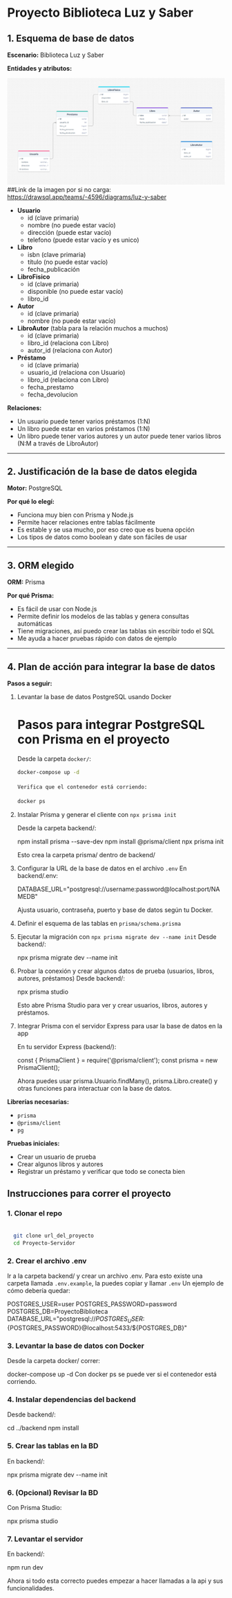 # Proyecto Biblioteca Luz y Saber

## 1. Esquema de base de datos

**Escenario:** Biblioteca Luz y Saber

**Entidades y atributos:**

![Diagrama de base de datos](image.png)
 ##Link de la imagen por si no carga: https://drawsql.app/teams/-4596/diagrams/luz-y-saber

- **Usuario**
  - id (clave primaria)
  - nombre (no puede estar vacío)
  - dirección (puede estar vacío)
  - telefono (puede estar vacío y es unico)
- **Libro**
  - isbn (clave primaria)
  - título (no puede estar vacío)
  - fecha_publicación
- **LibroFisico**
  - id (clave primaria)
  - disponible (no puede estar vacío)
  - libro_id
- **Autor**
  - id (clave primaria)
  - nombre (no puede estar vacío)
- **LibroAutor** (tabla para la relación muchos a muchos)
  - id (clave primaria)
  - libro_id (relaciona con Libro)
  - autor_id (relaciona con Autor)
- **Préstamo**
  - id (clave primaria)
  - usuario_id (relaciona con Usuario)
  - libro_id (relaciona con Libro)
  - fecha_prestamo
  - fecha_devolucion

**Relaciones:**

- Un usuario puede tener varios préstamos (1:N)
- Un libro puede estar en varios préstamos (1:N)
- Un libro puede tener varios autores y un autor puede tener varios libros (N:M a través de LibroAutor)

---

## 2. Justificación de la base de datos elegida

**Motor:** PostgreSQL

**Por qué lo elegí:**

- Funciona muy bien con Prisma y Node.js
- Permite hacer relaciones entre tablas fácilmente
- Es estable y se usa mucho, por eso creo que es buena opción
- Los tipos de datos como boolean y date son fáciles de usar

---

## 3. ORM elegido

**ORM:** Prisma

**Por qué Prisma:**

- Es fácil de usar con Node.js
- Permite definir los modelos de las tablas y genera consultas automáticas
- Tiene migraciones, así puedo crear las tablas sin escribir todo el SQL
- Me ayuda a hacer pruebas rápido con datos de ejemplo

---

## 4. Plan de acción para integrar la base de datos

**Pasos a seguir:**

1. Levantar la base de datos PostgreSQL usando Docker

      # Pasos para integrar PostgreSQL con Prisma en el proyecto

      Desde la carpeta `docker/`:

      ```bash
      docker-compose up -d

      Verifica que el contenedor está corriendo:

      docker ps
  
2. Instalar Prisma y generar el cliente con `npx prisma init`

      Desde la carpeta backend/:

      npm install prisma --save-dev
      npm install @prisma/client
      npx prisma init


      Esto crea la carpeta prisma/  dentro de backend/


3. Configurar la URL de la base de datos en el archivo `.env`
    En backend/.env:

    DATABASE_URL="postgresql://username:password@localhost:port/NAMEDB"


    Ajusta usuario, contraseña, puerto y base de datos según tu Docker.

4. Definir el esquema de las tablas en `prisma/schema.prisma`
    <!-- En backend/prisma/schema.prisma, define tus modelos:

    generator client {
      provider = "prisma-client-js"
      output   = "../generated/prisma"
    }

    datasource db {
      provider = "postgresql"
      url      = env("DATABASE_URL")
    }

    model User {
      id       Int       @id @default(autoincrement())
      name     String
      address  String?
      loans    Loan[]
    }

    model Book {
      id              Int            @id @default(autoincrement())
      isbn            String         @unique
      title           String
      publicationDate DateTime?
      bookAuthors     BookAuthor[]
      physicalBooks   PhysicalBook[]
    }

    model PhysicalBook {
      id        Int     @id @default(autoincrement())
      available Boolean @default(true)
      bookId    Int
      book      Book    @relation(fields: [bookId], references: [id])
      loans     Loan[]
    }

    model Author {
      id          Int          @id @default(autoincrement())
      name        String
      bookAuthors BookAuthor[]
    }

    model BookAuthor {
      id       Int    @id @default(autoincrement())
      bookId   Int
      authorId Int
      book     Book   @relation(fields: [bookId], references: [id])
      author   Author @relation(fields: [authorId], references: [id])

      @@unique([bookId, authorId])
    }

    model Loan {
      id             Int          @id @default(autoincrement())
      userId         Int
      physicalBookId Int
      loanDate       DateTime     @default(now())
      returnDate     DateTime?
      physicalBook   PhysicalBook @relation(fields: [physicalBookId], references: [id])
      user           User         @relation(fields: [userId], references: [id])
    } -->

5. Ejecutar la migración con `npx prisma migrate dev --name init`
    Desde backend/:

    npx prisma migrate dev --name init


6. Probar la conexión y crear algunos datos de prueba (usuarios, libros, autores, préstamos)
    Desde backend/:

    npx prisma studio


    Esto abre Prisma Studio para ver y crear usuarios, libros, autores y préstamos.

7. Integrar Prisma con el servidor Express para usar la base de datos en la app

    En tu servidor Express (backend/):

    const { PrismaClient } = require('@prisma/client');
    const prisma = new PrismaClient();


    Ahora puedes usar prisma.Usuario.findMany(), prisma.Libro.create() y otras funciones para interactuar con la base de datos.

**Librerías necesarias:**

- `prisma`
- `@prisma/client`
- `pg`

**Pruebas iniciales:**

- Crear un usuario de prueba
- Crear algunos libros y autores
- Registrar un préstamo y verificar que todo se conecta bien



## Instrucciones para correr el proyecto

### 1. Clonar el repo
```bash

  git clone url_del_proyecto
  cd Proyecto-Servidor

```
### 2. Crear el archivo .env

  Ir a la carpeta backend/ y crear un archivo .env.
  Para esto existe una carpeta llamada `.env.example`, la puedes copiar y llamar `.env`
  Un ejemplo de cómo debería quedar:

  POSTGRES_USER=user
  POSTGRES_PASSWORD=password
  POSTGRES_DB=ProyectoBiblioteca
  DATABASE_URL="postgresql://${POSTGRES_USER}:${POSTGRES_PASSWORD}@localhost:5433/${POSTGRES_DB}"

### 3. Levantar la base de datos con Docker

  Desde la carpeta docker/ correr:

  docker-compose up -d
  Con docker ps se puede ver si el contenedor está corriendo.


### 4. Instalar dependencias del backend

  Desde backend/:

  cd ../backend
  npm install


### 5. Crear las tablas en la BD

  En backend/:

  npx prisma migrate dev --name init


### 6. (Opcional) Revisar la BD 

  Con Prisma Studio:

  npx prisma studio

### 7. Levantar el servidor


  En backend/:

  npm run dev


  Ahora si todo esta correcto puedes empezar a hacer llamadas a la api y sus funcionalidades.

